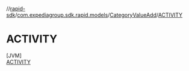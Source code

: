 //[rapid-sdk](../../../../index.md)/[com.expediagroup.sdk.rapid.models](../../index.md)/[CategoryValueAdd](../index.md)/[ACTIVITY](index.md)

# ACTIVITY

[JVM]\
[ACTIVITY](index.md)
